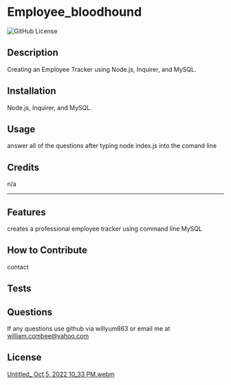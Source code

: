 # Employee_bloodhound

  ![GitHub License](https://img.shields.io/badge/license-MIT-green.svg)

## Description
Creating an Employee Tracker using Node.js, Inquirer, and MySQL.

## Installation
Node.js, Inquirer, and MySQL.

## Usage
answer all of the questions after typing node index.js into the comand line

## Credits
n/a

---

## Features
creates a professional employee tracker using command line MySQL

## How to Contribute
contact

## Tests


## Questions 
If any questions use github via willyum863 or email me at william.combee@yahoo.com

## License

[Untitled_ Oct 5, 2022 10_33 PM.webm](https://user-images.githubusercontent.com/109175376/194208491-69bac5b4-3bed-4b06-a55c-cd20b28c451d.webm)
